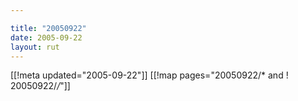 ```yaml
---

title: "20050922"
date: 2005-09-22
layout: rut
---
```


[[!meta updated="2005-09-22"]]
[[!map pages="20050922/* and ! 20050922/*/*"]]
